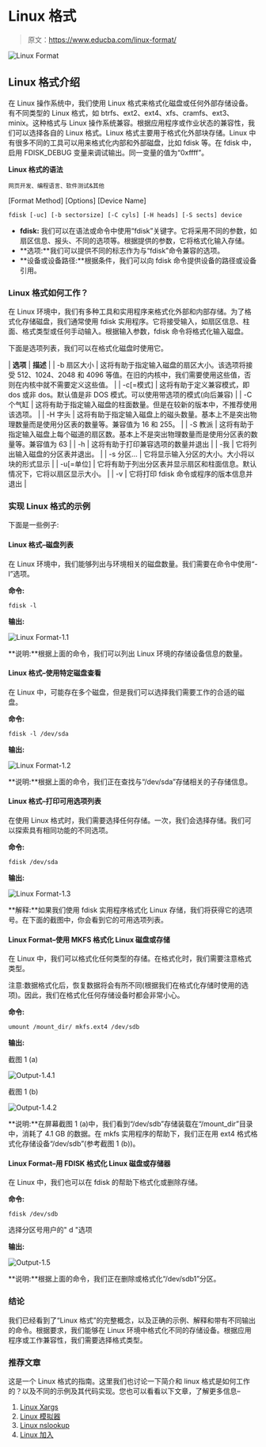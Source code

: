 # Linux 格式

> 原文：<https://www.educba.com/linux-format/>

![Linux Format](img/d28352b06d480525960855bee5ccd629.png)



## Linux 格式介绍

在 Linux 操作系统中，我们使用 Linux 格式来格式化磁盘或任何外部存储设备。有不同类型的 Linux 格式，如 btrfs、ext2、ext4、xfs、cramfs、ext3、minix。这种格式与 Linux 操作系统兼容。根据应用程序或作业状态的兼容性，我们可以选择各自的 Linux 格式。Linux 格式主要用于格式化外部块存储。Linux 中有很多不同的工具可以用来格式化内部和外部磁盘，比如 fdisk 等。在 fdisk 中，启用 FDISK_DEBUG 变量来调试输出。同一变量的值为“0xffff”。

**Linux 格式的语法**

<small>网页开发、编程语言、软件测试&其他</small>

[Format Method] [Options] [Device Name]

`fdisk [-uc] [-b sectorsize] [-C cyls] [-H heads] [-S sects] device`

*   **fdisk:** 我们可以在语法或命令中使用“fdisk”关键字。它将采用不同的参数，如扇区信息、报头、不同的选项等。根据提供的参数，它将格式化输入存储。
*   **选项:**我们可以提供不同的标志作为与“fdisk”命令兼容的选项。
*   **设备或设备路径:**根据条件，我们可以向 fdisk 命令提供设备的路径或设备引用。

### Linux 格式如何工作？

在 Linux 环境中，我们有多种工具和实用程序来格式化外部和内部存储。为了格式化存储磁盘，我们通常使用 fdisk 实用程序。它将接受输入，如扇区信息、柱面、格式类型或任何手动输入。根据输入参数，fdisk 命令将格式化输入磁盘。

下面是选项列表，我们可以在格式化磁盘时使用它。

| **选项** | **描述** |
| -b 扇区大小 | 这将有助于指定输入磁盘的扇区大小。该选项将接受 512、1024、2048 和 4096 等值。在旧的内核中，我们需要使用这些值，否则在内核中就不需要定义这些值。 |
| -c[=模式] | 这将有助于定义兼容模式，即 dos 或非 dos。默认值是非 DOS 模式。可以使用带选项的模式(向后兼容) |
| -C 个气缸 | 这将有助于指定输入磁盘的柱面数量。但是在较新的版本中，不推荐使用该选项。 |
| -H 字头 | 这将有助于指定输入磁盘上的磁头数量。基本上不是突出物理数量而是使用分区表的数量等。兼容值为 16 和 255。 |
| -S 教派 | 这将有助于指定输入磁盘上每个磁道的扇区数。基本上不是突出物理数量而是使用分区表的数量等。兼容值为 63 |
| -h | 这将有助于打印兼容选项的数量并退出 |
| -我 | 它将列出输入磁盘的分区表并退出。 |
| -s 分区… | 它将显示输入分区的大小。大小将以块的形式显示 |
| -u[=单位] | 它将有助于列出分区表并显示扇区和柱面信息。默认情况下，它将以扇区显示大小。 |
| -v | 它将打印 fdisk 命令或程序的版本信息并退出 |

### 实现 Linux 格式的示例

下面是一些例子:

#### Linux 格式–磁盘列表

在 Linux 环境中，我们能够列出与环境相关的磁盘数量。我们需要在命令中使用“-l”选项。

**命令:**

`fdisk -l`

**输出:**

![Linux Format-1.1](img/fcf22fe2cf0c13f628f41987f5a1daa3.png)



**说明:**根据上面的命令，我们可以列出 Linux 环境的存储设备信息的数量。

#### Linux 格式–使用特定磁盘查看

在 Linux 中，可能存在多个磁盘，但是我们可以选择我们需要工作的合适的磁盘。

**命令:**

`fdisk -l /dev/sda`

**输出:**

![Linux Format-1.2](img/c35aef2943eda9d4fce804fe001f7ded.png)



**说明:**根据上面的命令，我们正在查找与“/dev/sda”存储相关的子存储信息。

#### Linux 格式–打印可用选项列表

在使用 Linux 格式时，我们需要选择任何存储。一次，我们会选择存储。我们可以探索具有相同功能的不同选项。

**命令:**

`fdisk /dev/sda`

**输出:**

![Linux Format-1.3](img/aca8a8dd741b3cd3f2d1d03f6e0caa24.png)



**解释:**如果我们使用 fdisk 实用程序格式化 Linux 存储，我们将获得它的选项号。在下面的截图中，你会看到它的可用选项列表。

#### Linux Format–使用 MKFS 格式化 Linux 磁盘或存储

在 Linux 中，我们可以格式化任何类型的存储。在格式化时，我们需要注意格式类型。

注意:数据格式化后，恢复数据将会有所不同(根据我们在格式化存储时使用的选项)。因此，我们在格式化任何存储设备时都会非常小心。

**命令:**

`umount /mount_dir/
mkfs.ext4 /dev/sdb`

**输出:**

截图 1 (a)

![Output-1.4.1](img/b2049d623e950675e34b16ba9b680047.png)



截图 1 (b)

![Output-1.4.2](img/25ec034b3e9611e8b826f139c96cc7df.png)



**说明:**在屏幕截图 1 (a)中，我们看到“/dev/sdb”存储装载在“/mount_dir”目录中，消耗了 4.1 GB 的数据。在 mkfs 实用程序的帮助下，我们正在用 ext4 格式格式化存储设备“/dev/sdb”(参考截图 1 (b))。

#### Linux Format–用 FDISK 格式化 Linux 磁盘或存储器

在 Linux 中，我们也可以在 fdisk 的帮助下格式化或删除存储。

**命令:**

`fdisk /dev/sdb`

选择分区号用户的" d "选项

**输出:**

![Output-1.5](img/8306c099fe631861d3a5909fefdc277d.png)



**说明:**根据上面的命令，我们正在删除或格式化“/dev/sdb1”分区。

### 结论

我们已经看到了“Linux 格式”的完整概念，以及正确的示例、解释和带有不同输出的命令。根据要求，我们能够在 Linux 环境中格式化不同的存储设备。根据应用程序或工作兼容性，我们需要选择格式类型。

### 推荐文章

这是一个 Linux 格式的指南。这里我们也讨论一下简介和 linux 格式是如何工作的？以及不同的示例及其代码实现。您也可以看看以下文章，了解更多信息–

1.  [Linux Xargs](https://www.educba.com/linux-xargs/)
2.  [Linux 模拟器](https://www.educba.com/linux-emulator/)
3.  [Linux nslookup](https://www.educba.com/linux-nslookup/)
4.  [Linux 加入](https://www.educba.com/linux-join/)





